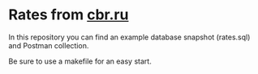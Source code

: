 # Rates from [cbr.ru](http://cbr.ru)

In this repository you can find an example database snapshot (rates.sql)
and Postman collection.

Be sure to use a makefile for an easy start.

